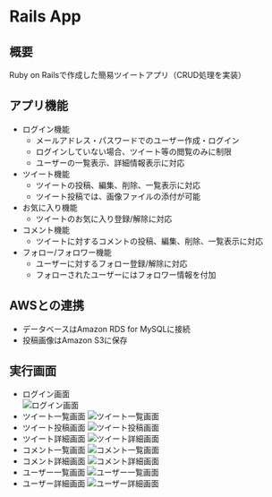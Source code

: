 # Rails App

## 概要
Ruby on Railsで作成した簡易ツイートアプリ（CRUD処理を実装）

## アプリ機能
- ログイン機能
  - メールアドレス・パスワードでのユーザー作成・ログイン
  - ログインしていない場合、ツイート等の閲覧のみに制限
  - ユーザーの一覧表示、詳細情報表示に対応
- ツイート機能
  - ツイートの投稿、編集、削除、一覧表示に対応
  - ツイート投稿では、画像ファイルの添付が可能
- お気に入り機能
  - ツイートのお気に入り登録/解除に対応
- コメント機能
  - ツイートに対するコメントの投稿、編集、削除、一覧表示に対応
- フォロー/フォロワー機能
  - ユーザーに対するフォロー登録/解除に対応
  - フォローされたユーザーにはフォロワー情報を付加

## AWSとの連携
- データベースはAmazon RDS for MySQLに接続
- 投稿画像はAmazon S3に保存

## 実行画面
- ログイン画面  
![ログイン画面](./screnshots/login.png)
- ツイート一覧画面
![ツイート一覧画面](./screnshots/tweets.png)
- ツイート投稿画面
![ツイート投稿画面](./screnshots/new_tweet.png)
- ツイート詳細画面
![ツイート詳細画面](./screnshots/tweet.png)
- コメント一覧画面
![コメント一覧画面](./screnshots/comments.png)
- コメント詳細画面
![コメント詳細画面](./screnshots/comment.png)
- ユーザー一覧画面
![ユーザー一覧画面](./screnshots/users.png)
- ユーザー詳細画面
![ユーザー詳細画面](./screnshots/user.png)
